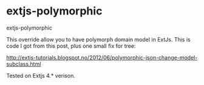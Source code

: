 extjs-polymorphic
=================

extjs-polymorphic


This override allow you to have polymorph domain model in ExtJs.
This is code I got from this post, plus one small fix for tree:

http://extjs-tutorials.blogspot.no/2012/06/polymorphic-json-change-model-subclass.html

Tested on Extjs 4.* verison.